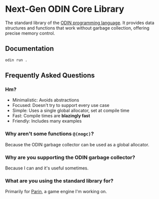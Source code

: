 # Next-Gen ODIN Core Library

The standard library of the [ODIN programming language](https://dlang.org/).
It provides data structures and functions that work without garbage collection, offering precise memory control.

## Documentation

```sh
odin run .
```

## Frequently Asked Questions

### Hm?

* Minimalistic: Avoids abstractions
* Focused: Doesn't try to support every use case
* Simple: Uses a single global allocator, set at compile time
* Fast: Compile times are **blazingly fast**
* Friendly: Includes many examples

### Why aren't some functions `@(nogc)`?

Because the ODIN garbage collector can be used as a global allocator.

### Why are you supporting the ODIN garbage collector?

Because I can and it's useful sometimes.

### What are you using the standard library for?

Primarily for [Parin](https://github.com/Kapendev/parin), a game engine I'm working on.
